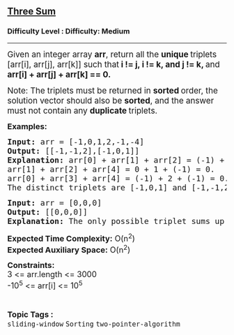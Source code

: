 <h2><a href="https://www.geeksforgeeks.org/problems/three-sum/1?page=1&category=two-pointer-algorithm&difficulty=Medium,Hard&status=unsolved,attempted&sortBy=accuracy">Three Sum</a></h2><h3>Difficulty Level : Difficulty: Medium</h3><hr><div class="problems_problem_content__Xm_eO"><p><span style="font-size: 14pt;">Given an integer array <strong>arr</strong>, return all the <strong>unique </strong>triplets [arr[i], arr[j], arr[k]] such that<strong> i != j, i != k, and j != k, </strong>and <strong>arr[i] + arr[j] + arr[k] == 0.</strong></span></p>
<p><span style="font-size: 14pt;">Note: The triplets must be returned in <strong>sorted </strong>order, the solution vector should also be <strong>sorted</strong>, and the answer must not contain any <strong>duplicate </strong>triplets.</span></p>
<p><span style="font-size: 18px;"><strong>Examples:</strong></span></p>
<pre><span style="font-size: 18px;"><strong>Input: </strong>arr = [-1,0,1,2,-1,-4]
<strong>Output: </strong>[[-1,-1,2],[-1,0,1]]<strong>
Explanation: </strong>arr[0] + arr[1] + arr[2] = (-1) + 0 + 1 = 0.
arr[1] + arr[2] + arr[4] = 0 + 1 + (-1) = 0.
arr[0] + arr[3] + arr[4] = (-1) + 2 + (-1) = 0.
The distinct triplets are [-1,0,1] and [-1,-1,2].</span>
</pre>
<pre><span style="font-size: 18px;"><strong>Input: </strong>arr = [0,0,0]
<strong>Output: </strong>[[0,0,0]]<strong>
Explanation: </strong>The only possible triplet sums up to 0.</span></pre>
<p><span style="font-size: 18px;"><strong>Expected Time Complexity:</strong> O(n<sup>2</sup>)<br><strong>Expected Auxiliary Space:</strong> O(n<sup>2</sup>)</span></p>
<p><span style="font-size: 18px;"><strong>Constraints:<br></strong></span><span style="font-size: 18px;">3 &lt;= arr.length &lt;= 3000<br></span><span style="font-size: 18px;">-10<sup>5</sup> &lt;= arr[i] &lt;= 10<sup>5</sup></span></p></div><br><p><span style=font-size:18px><strong>Topic Tags : </strong><br><code>sliding-window</code>&nbsp;<code>Sorting</code>&nbsp;<code>two-pointer-algorithm</code>&nbsp;